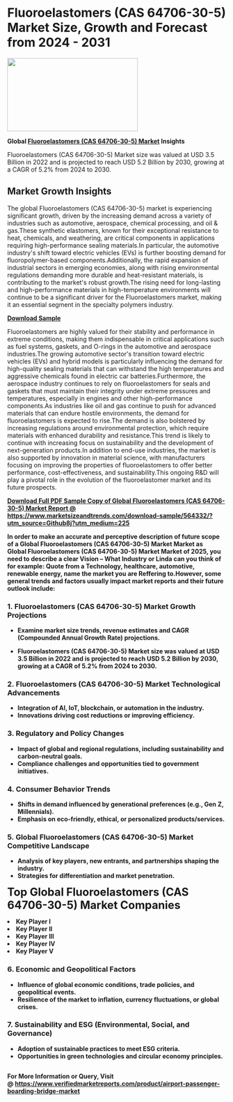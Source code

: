 <H1>Fluoroelastomers (CAS 64706-30-5) Market Size, Growth and Forecast from 2024 - 2031</H1><img class="aligncenter size-medium wp-image-584254" src="https://thirdeyenews.in/wp-content/uploads/2024/09/Global-Market-Research-300x168.jpeg" alt="" width="300" height="168" /><p><strong>Global&nbsp;<a href="https://www.marketsizeandtrends.com/download-sample/564332/?utm_source=Github8j?utm_medium=225">Fluoroelastomers (CAS 64706-30-5) Market</a> Insights</strong></p><p>Fluoroelastomers (CAS 64706-30-5) Market size was valued at USD 3.5 Billion in 2022 and is projected to reach USD 5.2 Billion by 2030, growing at a CAGR of 5.2% from 2024 to 2030.</p><p><h2>Market Growth Insights</h2> <p>The global Fluoroelastomers (CAS 64706-30-5) market is experiencing significant growth, driven by the increasing demand across a variety of industries such as automotive, aerospace, chemical processing, and oil & gas.These synthetic elastomers, known for their exceptional resistance to heat, chemicals, and weathering, are critical components in applications requiring high-performance sealing materials.In particular, the automotive industry's shift toward electric vehicles (EVs) is further boosting demand for fluoropolymer-based components.Additionally, the rapid expansion of industrial sectors in emerging economies, along with rising environmental regulations demanding more durable and heat-resistant materials, is contributing to the market's robust growth.The rising need for long-lasting and high-performance materials in high-temperature environments will continue to be a significant driver for the Fluoroelastomers market, making it an essential segment in the specialty polymers industry.</p> <p><strong><a href="#">Download Sample</a></strong></p> <p>Fluoroelastomers are highly valued for their stability and performance in extreme conditions, making them indispensable in critical applications such as fuel systems, gaskets, and O-rings in the automotive and aerospace industries.The growing automotive sector's transition toward electric vehicles (EVs) and hybrid models is particularly influencing the demand for high-quality sealing materials that can withstand the high temperatures and aggressive chemicals found in electric car batteries.Furthermore, the aerospace industry continues to rely on fluoroelastomers for seals and gaskets that must maintain their integrity under extreme pressures and temperatures, especially in engines and other high-performance components.As industries like oil and gas continue to push for advanced materials that can endure hostile environments, the demand for fluoroelastomers is expected to rise.The demand is also bolstered by increasing regulations around environmental protection, which require materials with enhanced durability and resistance.This trend is likely to continue with increasing focus on sustainability and the development of next-generation products.In addition to end-use industries, the market is also supported by innovation in material science, with manufacturers focusing on improving the properties of fluoroelastomers to offer better performance, cost-effectiveness, and sustainability.This ongoing R&D will play a pivotal role in the evolution of the fluoroelastomer market and its future prospects.</p> <p><strong><a href="#"></p><p><span class=""><strong>Download Full PDF Sample Copy of Global Fluoroelastomers (CAS 64706-30-5) Market Report</strong> @ <a href="https://www.marketsizeandtrends.com/download-sample/564332/?utm_source=Github8j?utm_medium=225" target="_blank">https://www.marketsizeandtrends.com/download-sample/564332/?utm_source=Github8j?utm_medium=225</a></span></p><p>In order to make an accurate and perceptive description of future scope of a Global&nbsp;Fluoroelastomers (CAS 64706-30-5) Market Market as Global&nbsp;Fluoroelastomers (CAS 64706-30-5) Market Market of 2025, you need to describe a clear Vision &ndash; What Industry or Linda can you think of for example: Quote from a Technology, healthcare, automotive, renewable energy, name the market you are Reffering to.However, some general trends and factors usually impact market reports and their future outlook include:</p><h3>1.&nbsp;<strong>Fluoroelastomers (CAS 64706-30-5) Market Growth Projections</strong></h3><ul><li>Examine market size trends, revenue estimates and CAGR (Compounded Annual Growth Rate) projections.</li><li><p>Fluoroelastomers (CAS 64706-30-5) Market size was valued at USD 3.5 Billion in 2022 and is projected to reach USD 5.2 Billion by 2030, growing at a CAGR of 5.2% from 2024 to 2030.</p></li></ul><h3>2.&nbsp;<strong>Fluoroelastomers (CAS 64706-30-5) Market Technological Advancements</strong></h3><ul><li>Integration of AI, IoT, blockchain, or automation in the industry.</li><li>Innovations driving cost reductions or improving efficiency.</li></ul><h3>3.&nbsp;<strong>Regulatory and Policy Changes</strong></h3><ul><li>Impact of global and regional regulations, including sustainability and carbon-neutral goals.</li><li>Compliance challenges and opportunities tied to government initiatives.</li></ul><h3>4.&nbsp;<strong>Consumer Behavior Trends</strong></h3><ul><li>Shifts in demand influenced by generational preferences (e.g., Gen Z, Millennials).</li><li>Emphasis on eco-friendly, ethical, or personalized products/services.</li></ul><h3>5.&nbsp;<strong>Global Fluoroelastomers (CAS 64706-30-5) Market Competitive Landscape</strong></h3><ul><li>Analysis of key players, new entrants, and partnerships shaping the industry.</li><li>Strategies for differentiation and market penetration.</li></ul><p data-pm-slice="1 1 []"><span style="color: inherit; font-family: inherit; font-size: 25px;">Top Global Fluoroelastomers (CAS 64706-30-5) Market Companies</span></p><div class="" data-test-id=""><p><li>Key Player I</li><li> Key Player II</li><li> Key Player III</li><li> Key Player IV</li><li> Key Player V</li></p></div><h3>6.&nbsp;<strong>Economic and Geopolitical Factors</strong></h3><ul><li>Influence of global economic conditions, trade policies, and geopolitical events.</li><li>Resilience of the market to inflation, currency fluctuations, or global crises.</li></ul><h3>7.&nbsp;<strong>Sustainability and ESG (Environmental, Social, and Governance)</strong></h3><ul><li>Adoption of sustainable practices to meet ESG criteria.</li><li>Opportunities in green technologies and circular economy principles.</li></ul><h2><strong style="font-size: 14px;">For More Information or Query, Visit @&nbsp;</strong><a style="background-color: #ffffff; font-size: 14px;" href="https://www.marketsizeandtrends.com/report/fluoroelastomers-cas-64706-30-5-market/" target="_blank">https://www.verifiedmarketreports.com/product/airport-passenger-boarding-bridge-market</a></h2>